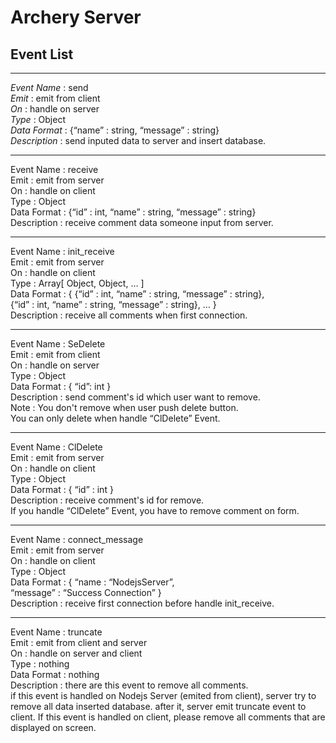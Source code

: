 Archery Server
==============

Event List
--------------

---

_Event Name_ : send  
_Emit_ : emit from client  
_On_ : handle on server  
_Type_ : Object  
_Data Format_ : {“name” : string, “message” : string}  
_Description_ : send inputed data to server and insert database.  

---

Event Name : receive  
Emit : emit from server  
On : handle on client  
Type : Object  
Data Format : {“id” : int, “name” : string, “message” : string}  
Description : receive comment data someone input from server.  

---

Event Name : init_receive  
Emit : emit from server  
On : handle on client  
Type : Array[ Object, Object, … ]  
Data Format : { {“id” : int, “name” : string, “message” : string},  
                {“id” : int, “name” : string, “message” : string}, … }  
Description : receive all comments when first connection.  

---

Event Name : SeDelete  
Emit : emit from client  
On : handle on server  
Type : Object  
Data Format : { “id”: int }  
Description : send comment's id which user want to remove.  
Note : You don't remove when user push delete button.  
You can only delete when handle “ClDelete” Event.

---

Event Name : ClDelete  
Emit : emit from server  
On : handle on client  
Type : Object  
Data Format : { “id” : int }  
Description : receive comment's id for remove.  
If you handle “ClDelete” Event, you have to remove comment on form.

---

Event Name : connect_message  
Emit : emit from server  
On : handle on client  
Type : Object  
Data Format : { “name : “NodejsServer”,  
“message” : “Success Connection” }  
Description : receive first connection before handle init_receive.  

---

Event Name : truncate  
Emit : emit from client and server  
On : handle on server and client  
Type : nothing  
Data Format : nothing  
Description : there are this event to remove all comments.  
		if this event is handled on Nodejs Server (emited from client), server try to remove all data inserted database.
		after it, server emit truncate event to client.
		If this event is handled on client, please remove all comments that are displayed on screen.
